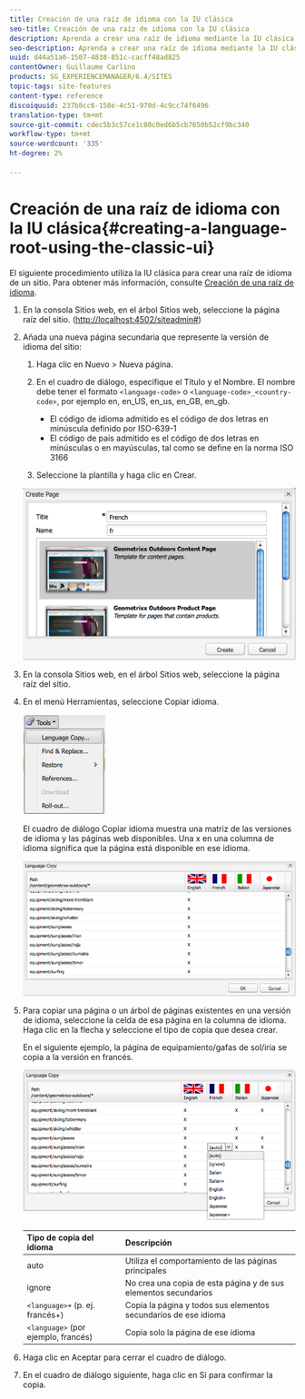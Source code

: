 ```yaml
---
title: Creación de una raíz de idioma con la IU clásica
seo-title: Creación de una raíz de idioma con la IU clásica
description: Aprenda a crear una raíz de idioma mediante la IU clásica.
seo-description: Aprenda a crear una raíz de idioma mediante la IU clásica.
uuid: d44a51a0-1507-4838-851c-cacff48ad825
contentOwner: Guillaume Carlino
products: SG_EXPERIENCEMANAGER/6.4/SITES
topic-tags: site-features
content-type: reference
discoiquuid: 237b8cc6-158e-4c51-970d-4c9cc74f6496
translation-type: tm+mt
source-git-commit: cdec5b3c57ce1c80c0ed6b5cb7650b52cf9bc340
workflow-type: tm+mt
source-wordcount: '335'
ht-degree: 2%

---
```



# Creación de una raíz de idioma con la IU clásica{#creating-a-language-root-using-the-classic-ui}

El siguiente procedimiento utiliza la IU clásica para crear una raíz de idioma de un sitio. Para obtener más información, consulte [Creación de una raíz de idioma](/help/sites-administering/tc-prep.md#creating-a-language-root).

1. En la consola Sitios web, en el árbol Sitios web, seleccione la página raíz del sitio. ([http://localhost:4502/siteadmin#](http://localhost:4502/siteadmin#))
1. Añada una nueva página secundaria que represente la versión de idioma del sitio:

   1. Haga clic en Nuevo > Nueva página.
   1. En el cuadro de diálogo, especifique el Título y el Nombre. El nombre debe tener el formato `<language-code>` o `<language-code>_<country-code>`, por ejemplo en, en_US, en_us, en_GB, en_gb.

      * El código de idioma admitido es el código de dos letras en minúscula definido por ISO-639-1
      * El código de país admitido es el código de dos letras en minúsculas o en mayúsculas, tal como se define en la norma ISO 3166
   1. Seleccione la plantilla y haga clic en Crear.

   ![newpagefr](assets/newpagefr.png)

1. En la consola Sitios web, en el árbol Sitios web, seleccione la página raíz del sitio.
1. En el menú Herramientas, seleccione Copiar idioma.

   ![toolslanguage ecopy](assets/toolslanguagecopy.png)

   El cuadro de diálogo Copiar idioma muestra una matriz de las versiones de idioma y las páginas web disponibles. Una x en una columna de idioma significa que la página está disponible en ese idioma.

   ![languageEopydialog](assets/languagecopydialog.png)

1. Para copiar una página o un árbol de páginas existentes en una versión de idioma, seleccione la celda de esa página en la columna de idioma. Haga clic en la flecha y seleccione el tipo de copia que desea crear.

   En el siguiente ejemplo, la página de equipamiento/gafas de sol/iria se copia a la versión en francés.

   ![language ecopydilogdropdown](assets/languagecopydilogdropdown.png)

   | Tipo de copia del idioma | Descripción |
   |---|---|
   | auto | Utiliza el comportamiento de las páginas principales |
   | ignore | No crea una copia de esta página y de sus elementos secundarios |
   | `<language>+` (p. ej. francés+) | Copia la página y todos sus elementos secundarios de ese idioma |
   | `<language>` (por ejemplo, francés) | Copia solo la página de ese idioma |

1. Haga clic en Aceptar para cerrar el cuadro de diálogo.
1. En el cuadro de diálogo siguiente, haga clic en Sí para confirmar la copia.

